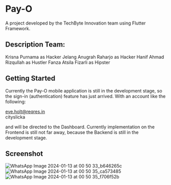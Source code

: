 # Pay-O

A project developed by the TechByte Innovation team using Flutter Framework.

## Description Team:
Krisna Purnama as Hacker
Jelang Anugrah Raharjo as Hacker
Hanif Ahmad Rizqullah as Hustler
Fanza Atsila Fizarli as Hipster

## Getting Started

Currently the Pay-O mobile application is still in the development stage, so the sign-in (authentication) feature has just arrived. With an account like the following:

eve.holt@reqres.in\
cityslicka

and will be directed to the Dashboard.
Currently implementation on the Frontend is still not far away, because the Backend is still in the development stage.

## Screenshot
![WhatsApp Image 2024-01-13 at 00 50 33_b646265c](https://github.com/krsXishere/Pay-O/assets/79856720/8e7a3ae6-756f-4b6c-94de-64111202a749)
![WhatsApp Image 2024-01-13 at 00 50 35_ca573485](https://github.com/krsXishere/Pay-O/assets/79856720/68f5b314-ee52-4fee-be77-3964636e24d4)
![WhatsApp Image 2024-01-13 at 00 50 35_f706f52b](https://github.com/krsXishere/Pay-O/assets/79856720/75b682f0-eceb-48d9-b9d6-676cad330149)
